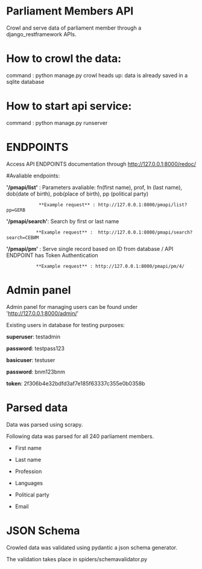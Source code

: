 #  Parliament Members API
Crowl and serve data of parliament member through a django_restframework APIs.

# How to crowl the data:
command : python manage.py crowl
heads up: data is already saved in a sqlite database 

# How to start api service:
command : python manage.py runserver

# ENDPOINTS
Access API ENDPOINTS documentation through http://127.0.0.1:8000/redoc/

#Avaliable endpoints:

**'/pmapi/list'**  : Parameters avaliable: fn(first name), prof, ln (last name), dob(date of birth), pob(place of birth), pp (political party)
                
                **Example request** : http://127.0.0.1:8000/pmapi/list?pp=GERB
               
**'/pmapi/search'**: Search by first or last name
               
               **Example request** :  http://127.0.0.1:8000/pmapi/search?search=СЕВИМ
               
**'/pmapi/pm'**    : Serve single record based on ID from database / API ENDPOINT has Token Authentication 
               
               **Example request** : http://127.0.0.1:8000/pmapi/pm/4/
               
    
    
    
# Admin panel


Admin panel for managing users can be found under 'http://127.0.0.1:8000/admin/'

Existing users in database for testing purposes:

**superuser**: testadmin

**password**: testpass123


**basicuser**: testuser

**password**: bnm123bnm

**token**: 2f306b4e32bdfd3af7e185f63337c355e0b0358b

# Parsed data


Data was parsed using scrapy.


Following data was parsed for all 240 parliament members.

- First name

- Last name 

- Profession

- Languages

- Political party

- Email


# JSON Schema


Crowled data was validated using pydantic a json schema generator.

The validation takes place in spiders/schemavalidator.py




